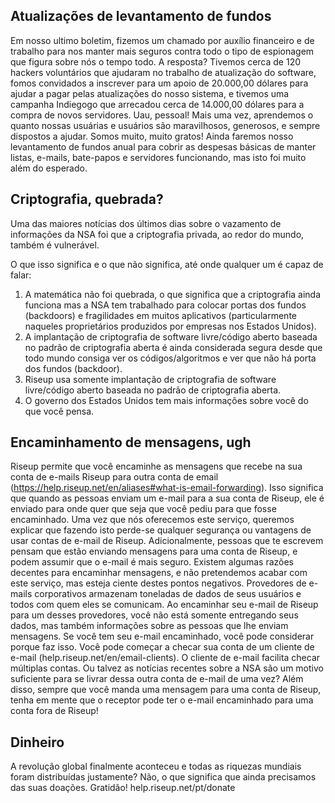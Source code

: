 ## Atualizações de levantamento de fundos

Em nosso ultimo boletim, fizemos um chamado por auxílio financeiro e de 
trabalho para nos manter mais seguros contra todo o tipo de espionagem que 
figura sobre nós o tempo todo. A resposta? Tivemos cerca de 120 hackers 
voluntários que ajudaram no trabalho de atualização do software, fomos 
convidados a inscrever para um apoio de 20.000,00 dólares para ajudar a pagar 
pelas atualizações do nosso sistema, e tivemos uma campanha Indiegogo que 
arrecadou cerca de 14.000,00 dólares para a compra de novos servidores. Uau, 
pessoal! Mais uma vez, aprendemos o quanto nossas usuárias e usuários são 
maravilhosos, generosos, e sempre dispostos a ajudar. Somos muito, muito 
gratos! Ainda faremos nosso levantamento de fundos anual para cobrir as 
despesas básicas de manter listas, e-mails, bate-papos e servidores 
funcionando, mas isto foi muito além do esperado.

## Criptografia, quebrada?

Uma das maiores notícias dos últimos dias sobre o vazamento de informações da 
NSA foi que a criptografia privada, ao redor do mundo, também é vulnerável.

O que isso significa e o que não significa, até onde qualquer um é capaz de 
falar:

1. A matemática não foi quebrada, o que significa que a criptografia ainda 
funciona mas a NSA tem trabalhado para colocar portas dos fundos (backdoors) 
e fragilidades em muitos aplicativos (particularmente naqueles proprietários 
produzidos por empresas nos Estados Unidos).
2. A implantação de criptografia de software livre/código aberto baseada no 
padrão de criptografia aberta é ainda considerada segura desde que todo mundo 
consiga ver os códigos/algoritmos e ver que não há porta dos fundos 
(backdoor).
3. Riseup usa somente implantação de criptografia de software livre/código 
aberto baseada no padrão de criptografia aberta.
4. O governo dos Estados Unidos tem mais informações sobre você do que você 
pensa.

## Encaminhamento de mensagens, ugh

Riseup permite que você encaminhe as mensagens que recebe na sua conta de 
e-mails Riseup para outra conta de email 
(https://help.riseup.net/en/aliases#what-is-email-forwarding). Isso significa 
que quando as pessoas enviam um e-mail para a sua conta de Riseup, ele é 
enviado para onde quer que seja que você pediu para que fosse encaminhado. 
Uma vez que nós oferecemos este serviço, queremos explicar que fazendo isto 
perde-se qualquer segurança ou vantagens de usar contas de e-mail de Riseup. 
Adicionalmente, pessoas que te escrevem pensam que estão enviando mensagens 
para uma conta de Riseup, e podem assumir que o e-mail é mais seguro.
Existem algumas razões decentes para encaminhar mensagens, e não pretendemos 
acabar com este serviço, mas esteja ciente destes pontos negativos. 
Provedores de e-mails corporativos armazenam toneladas de dados de seus 
usuários e todos com quem eles se comunicam. Ao encaminhar seu e-mail de 
Riseup para um desses provedores, você não está somente entregando seus 
dados, mas também informações sobre as pessoas que lhe enviam mensagens.
Se você tem seu e-mail encaminhado, você pode considerar porque faz isso. 
Você pode começar a checar sua conta de um cliente de e-mail 
(help.riseup.net/en/email-clients). O cliente de e-mail facilita checar 
múltiplas contas. Ou talvez as notícias recentes sobre a NSA são um motivo 
suficiente para se livrar dessa outra conta de e-mail de uma vez?
Além disso, sempre que você manda uma mensagem para uma conta de Riseup, 
tenha em mente que o receptor pode ter o e-mail encaminhado para uma conta 
fora de Riseup!

## Dinheiro

A revolução global finalmente aconteceu e todas as riquezas mundiais foram 
distribuídas justamente? Não, o que significa que ainda precisamos das suas 
doações. Gratidão! help.riseup.net/pt/donate
